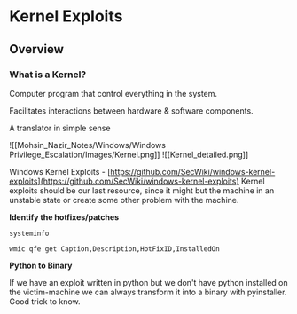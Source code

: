 # Kernel Exploits

## Overview

### What is a Kernel?

Computer program that control everything in the system.

Facilitates interactions between hardware & software components.

A translator in simple sense

![[Mohsin_Nazir_Notes/Windows/Windows Privilege_Escalation/Images/Kernel.png]]
![[Kernel_detailed.png]]

Windows Kernel Exploits - [https://github.com/SecWiki/windows-kernel-exploits](https://github.com/SecWiki/windows-kernel-exploits)
Kernel exploits should be our last resource, since it might but the machine in an unstable state or create some other problem with the machine.

**Identify the hotfixes/patches**

```
systeminfo
```

```
wmic qfe get Caption,Description,HotFixID,InstalledOn
```

**Python to Binary**

If we have an exploit written in python but we don't have python installed on the victim-machine we can always transform it into a binary with pyinstaller. Good trick to know.




